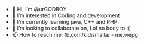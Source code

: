 - 👋 Hi, I’m @urGODBOY
- 👀 I’m interested in Coding and development
- 🌱 I’m currently learning java, C++ and PHP
- 💞️ I’m looking to collaborate on, Lol no body to :(
- 📫 How to reach me: fb.com/kidismalla/ - me.wepg

<!---
urGODBOY/urGODBOY is a ✨ special ✨ repository because its `README.md` (this file) appears on your GitHub profile.
You can click the Preview link to take a look at your changes.
--->
